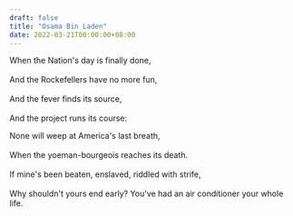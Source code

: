 ```yaml
---
draft: false
title: "Osama Bin Laden"
date: 2022-03-21T00:00:00+08:00
--- 
```

When the Nation's day is finally done, <br>  
And the Rockefellers have no more fun, <br>  
And the fever finds its source, <br>  
And the project runs its course: <br>  

None will weep at America's last breath, <br>  
When the yoeman-bourgeois reaches its death. <br>  
If mine's been beaten, enslaved, riddled with strife, <br>  
Why shouldn't yours end early? You've had an air conditioner your whole life. 
